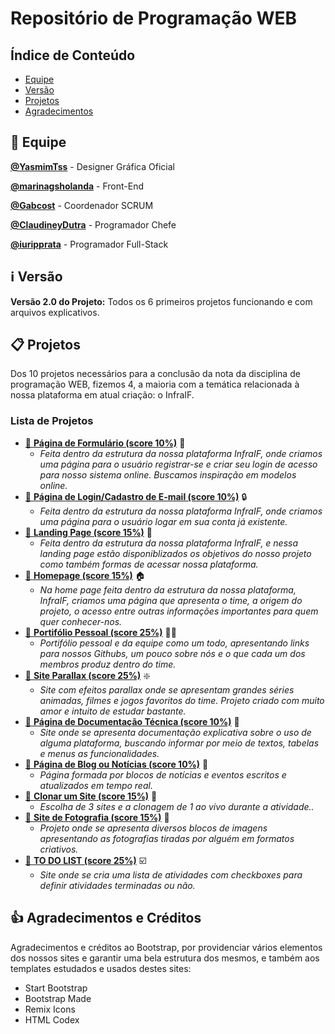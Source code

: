 # Repositório de Programação WEB

## Índice de Conteúdo
- [Equipe](##busts_in_silhouetteequipe)
- [Versão](##information_sourceversão)
- [Projetos](##clipboard-projetos)
- [Agradecimentos](#1-agradecimentos-e-créditos)

## :busts_in_silhouette:	Equipe

[**@YasmimTss**](https://github.com/YasmimTss) - Designer Gráfica Oficial

[**@marinagsholanda**](https://github.com/marinagsholanda) - Front-End

[**@Gabcost**](https://github.com/Gabcost) - Coordenador SCRUM

[**@ClaudineyDutra**](https://github.com/ClaudineyDutra) - Programador Chefe

[**@iuripprata**](https://github.com/iuripprata) - Programador Full-Stack

## :information_source:	Versão
**Versão 2.0 do Projeto:**
  Todos os 6 primeiros projetos funcionando e com arquivos explicativos.

## :clipboard: Projetos
Dos 10 projetos necessários para a conclusão da nota da disciplina de programação WEB, fizemos 4, a maioria com a temática relacionada à nossa plataforma em atual criação: o InfraIF.
### Lista de Projetos
- [:pushpin:	**Página de Formulário (score 10%)**](/Projeto01/readme.md) :card_index:
  - _Feita dentro da estrutura da nossa plataforma InfraIF, onde criamos uma página para o usuário registrar-se e criar seu login de acesso para nosso sistema online. Buscamos inspiração em modelos online._
- [:pushpin:	**Página de Login/Cadastro de E-mail (score 10%)**](/Projeto02/readme.md) :lock:
  - _Feita dentro da estrutura da nossa plataforma InfraIF, onde criamos uma página para o usuário logar em sua conta já existente._
- [:pushpin: 	**Landing Page (score 15%)**](/Projeto03/readme.md) :email:
  - _Feita dentro da estrutura da nossa plataforma InfraIF, e nessa landing page estão disponiblizados os objetivos do nosso projeto como também formas de acessar nossa plataforma._
- [:pushpin:	**Homepage (score 15%)**](/Projeto04/readme.md ) :house:
  - _Na home page feita dentro da estrutura da nossa plataforma, InfraIF, criamos uma página que apresenta o time, a origem do projeto, o acesso entre outras informações importantes para quem quer conhecer-nos._
- [:pushpin:	**Portifólio Pessoal (score 25%)**](/Projeto05/readme.md)  :office_worker:
  - _Portifólio pessoal e da equipe como um todo, apresentando links para nossos Githubs, um pouco sobre nós e o que cada um dos membros produz dentro do time._
- [:pushpin:	**Site Parallax (score 25%)**](/Projeto06/readme.md)  :sparkle:
  - _Site com efeitos parallax onde se apresentam grandes séries animadas, filmes e jogos favoritos do time. Projeto criado com muito amor e intuito de estudar bastante._
- [:pushpin:	**Página de Documentação Técnica (score 10%)**](/Projeto07/readme.md)  :page_with_curl:
  - _Site onde se apresenta documentação explicativa sobre o uso de alguma plataforma, buscando informar por meio de textos, tabelas e menus as funcionalidades._
- [:pushpin:	**Página de Blog ou Notícias (score 10%)**](/Projeto08/readme.md)  :newspaper:
  - _Página formada por blocos de notícias e eventos escritos e atualizados em tempo real._
- [:pushpin:	**Clonar um Site (score 15%)**](/Projeto09/readme.md)  :memo:
  - _Escolha de 3 sites e a clonagem de 1 ao vivo durante a atividade.._
- [:pushpin:	**Site de Fotografia (score 15%)**](/Projeto10/readme.md)  :camera_flash:
  - _Projeto onde se apresenta diversos blocos de imagens apresentando as fotografias tiradas por alguém em formatos criativos._
- [:pushpin:	**TO DO LIST (score 25%)**](/Projeto11/readme.md)  :ballot_box_with_check:
  - _Site onde se cria uma lista de atividades com checkboxes para definir atividades terminadas ou não._

## :+1: Agradecimentos e Créditos
Agradecimentos e créditos ao Bootstrap, por providenciar vários elementos dos nossos sites e garantir uma bela estrutura dos mesmos, e também aos templates estudados e usados destes sites:
  - Start Bootstrap
  - Bootstrap Made
  - Remix Icons
  - HTML Codex